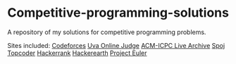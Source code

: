 # Competitive-programming-solutions
A repository of my solutions for competitive programming problems.

Sites included:
[Codeforces](http://codeforces.com/)
[Uva Online Judge](https://uva.onlinejudge.org/)
[ACM-ICPC Live Archive](https://icpcarchive.ecs.baylor.edu/)
[Spoj](http://www.spoj.com/)
[Topcoder](https://www.topcoder.com/)
[Hackerrank](https://www.hackerrank.com/)
[Hackerearth](https://www.hackerearth.com/)
[Project Euler](https://projecteuler.net/)

